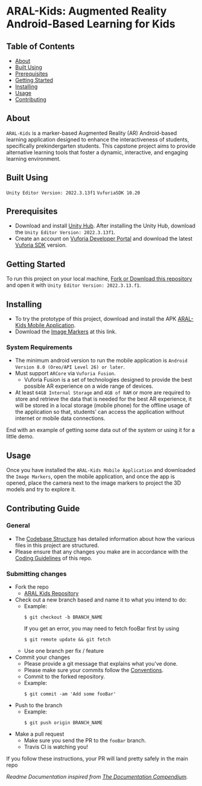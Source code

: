 # ARAL-Kids: Augmented Reality Android-Based Learning for Kids

## Table of Contents
+ [About](#about)
+ [Built Using](#built_using)
+ [Prerequisites](#prerequisites)
+ [Getting Started](#getting_started)
+ [Installing](#installing)
+ [Usage](#usage)
+ [Contributing](#contributing_guide)


## About <a name = "about"></a>
```ARAL-Kids``` is a marker-based Augmented Reality (AR) Android-based learning application designed to enhance the interactiveness of students, specifically prekindergarten students. This capstone project aims to provide alternative learning tools that foster a dynamic, interactive, and engaging learning environment.

## Built Using <a name = "built_using"></a>
```Unity Editor Version: 2022.3.13f1``` ```VuforiaSDK 10.20```

## Prerequisites <a name = "prerequisites"></a>

+ Download and install [Unity Hub](https://unity.com/download). After installing the Unity Hub, download the ```Unity Editor Version: 2022.3.13f1```.
+ Create an account on [Vuforia Developer Portal](https://developer.vuforia.com/vui/auth/register) and download the latest [Vuforia SDK](https://developer.vuforia.com/downloads/sdk) version.

## Getting Started <a name = "getting_started"></a>
To run this project on your local machine, [Fork or Download this repository](https://github.com/eenlpe1/ARAL-Kids) and open it with ```Unity Editor Version: 2022.3.13.f1```.

## Installing <a name = "installing"></a>
+ To try the prototype of this project, download and install the APK [ARAL-Kids Mobile Application](https://drive.google.com/file/d/1LhXU8r-SrSfWhzUknltH_WbkbsOM6aR9/view?usp=drive_link).
+ Download the [Image Markers](https://docs.google.com/document/d/1EMSi11wak6yni6lPFKq5jrbNdm7JzKUnlOzjTEMUmPU/edit?usp=sharing) at this link.
  
### System Requirements
+ The minimum android version to run the mobile application is ```Android Version 8.0 (Oreo/API Level 26) or later```.
+ Must support ```ARCore``` via ```Vuforia Fusion```.
  - Vuforia Fusion is a set of technologies designed to provide the best possible AR experience on a wide range of devices.
+ At least ```64GB Internal Storage``` and ```4GB of RAM``` or more are required to store and retrieve the data that is needed for the best AR experience, it will be stored in a local storage (mobile phone) for the offline usage of the application so that, students’ can access the application without internet or mobile data connections.

End with an example of getting some data out of the system or using it for a little demo.

## Usage <a name = "usage"></a>
Once you have installed the ```ARAL-Kids Mobile Application``` and downloaded the ```Image Markers```, open the mobile application, and once the app is opened, place the camera next to the image markers to project the 3D models and try to explore it.


## Contributing Guide <a name ="contributing_guide"></a>

### General
- The [Codebase Structure](./CODEBASE_STRUCTURE.md) has detailed information about how the various files in this project are structured.
- Please ensure that any changes you make are in accordance with the [Coding Guidelines](./CODING_GUIDELINES.md) of this repo.
  
### Submitting changes

- Fork the repo
  - [ARAL Kids Repository](https://github.com/eenlpe1/ARAL-Kids)
- Check out a new branch based and name it to what you intend to do:
  - Example:
    ````
    $ git checkout -b BRANCH_NAME
    ````
    If you get an error, you may need to fetch fooBar first by using
    ````
    $ git remote update && git fetch
    ````
  - Use one branch per fix / feature
- Commit your changes
  - Please provide a git message that explains what you've done.
  - Please make sure your commits follow the [Conventions](https://gist.github.com/robertpainsi/b632364184e70900af4ab688decf6f53#file-commit-message-guidelines-md).
  - Commit to the forked repository.
  - Example:
    ````
    $ git commit -am 'Add some fooBar'
    ````
- Push to the branch
  - Example:
    ````
    $ git push origin BRANCH_NAME
    ````
- Make a pull request
  - Make sure you send the PR to the <code>fooBar</code> branch.
  - Travis CI is watching you!

If you follow these instructions, your PR will land pretty safely in the main repo

*Readme Documentation inspired from [The Documentation Compendium](https://github.com/kylelobo/The-Documentation-Compendium).*
